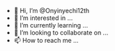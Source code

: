 - 👋 Hi, I’m @Onyinyechi12th
- 👀 I’m interested in ...
- 🌱 I’m currently learning ...
- 💞️ I’m looking to collaborate on ...
- 📫 How to reach me ...

<!---
Onyinyechi12th/Onyinyechi12th is a ✨ special ✨ repository because its `README.md` (this file) appears on your GitHub profile.
You can click the Preview link to take a look at your changes.
--->
